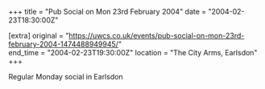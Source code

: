+++
title = "Pub Social on Mon 23rd February 2004"
date = "2004-02-23T18:30:00Z"

[extra]
original = "https://uwcs.co.uk/events/pub-social-on-mon-23rd-february-2004-1474488949945/"    
end_time = "2004-02-23T19:30:00Z"
location = "The City Arms, Earlsdon"
+++

Regular Monday social in Earlsdon

